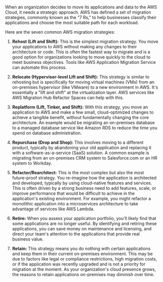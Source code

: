 When an organization decides to move its applications and data to the AWS Cloud, it needs a strategic approach. AWS has defined a set of migration strategies, commonly known as the "7 Rs," to help businesses classify their applications and choose the most suitable path for each workload.

Here are the seven common AWS migration strategies:

1.  **Rehost (Lift and Shift):** This is the simplest migration strategy. You move your applications to AWS without making any changes to their architecture or code. This is often the fastest way to migrate and is a good option for organizations looking to move quickly to the cloud to meet business objectives. Tools like AWS Application Migration Service can automate this process.

2.  **Relocate (Hypervisor-level Lift and Shift):** This strategy is similar to rehosting but is specifically for moving virtual machines (VMs) from an on-premises hypervisor (like VMware) to a new environment in AWS. It's essentially a "lift and shift" at the virtualization layer. AWS services like AWS Migration Hub Refactor Spaces can help with this.

3.  **Replatform (Lift, Tinker, and Shift):** With this strategy, you move an application to AWS and make a few small, cloud-optimized changes to achieve a tangible benefit, without fundamentally changing the core architecture. An example would be migrating an on-premises database to a managed database service like Amazon RDS to reduce the time you spend on database administration.

4.  **Repurchase (Drop and Shop):** This involves moving to a different product, typically by abandoning your old application and replacing it with a software-as-a-service (SaaS) solution. A common example is migrating from an on-premises CRM system to Salesforce.com or an HR system to Workday.

5.  **Refactor/Rearchitect:** This is the most complex but also the most future-proof strategy. You re-imagine how the application is architected and developed, typically by using cloud-native features and services. This is often driven by a strong business need to add features, scale, or improve performance that would be difficult to achieve in the application's existing environment. For example, you might refactor a monolithic application into a microservices architecture to take advantage of services like AWS Lambda.

6.  **Retire:** When you assess your application portfolio, you'll likely find that some applications are no longer useful. By identifying and retiring these applications, you can save money on maintenance and licensing, and direct your team's attention to the applications that provide real business value.

7.  **Retain:** This strategy means you do nothing with certain applications and keep them in their current on-premises environment. This may be due to factors like legal or compliance restrictions, high migration costs, or if the application was recently upgraded and is not a priority for migration at the moment. As your organization's cloud presence grows, the reasons to retain applications on-premises may diminish over time.
